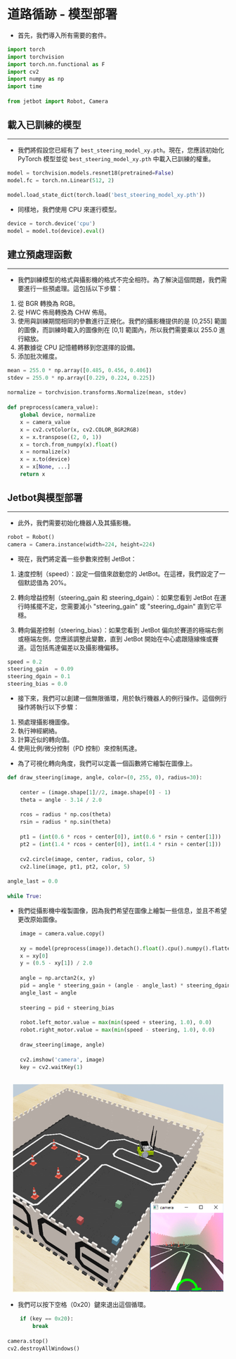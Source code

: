 # **道路循跡 - 模型部署**

* 首先，我們導入所有需要的套件。
                                    
```python
import torch
import torchvision
import torch.nn.functional as F
import cv2
import numpy as np
import time

from jetbot import Robot, Camera
```

## 載入已訓練的模型
*** 

* 我們將假設您已經有了 `best_steering_model_xy.pth`。現在，您應該初始化 PyTorch 模型並從 `best_steering_model_xy.pth` 中載入已訓練的權重。
                                    
```python
model = torchvision.models.resnet18(pretrained=False)
model.fc = torch.nn.Linear(512, 2)

model.load_state_dict(torch.load('best_steering_model_xy.pth'))

```

* 同樣地，我們使用 CPU 來運行模型。
                                    
```python
device = torch.device('cpu')
model = model.to(device).eval()

```


## 建立預處理函數
***							
								
* 我們訓練模型的格式與攝影機的格式不完全相符。為了解決這個問題，我們需要進行一些預處理。這包括以下步驟：

1. 從 BGR 轉換為 RGB。
2. 從 HWC 佈局轉換為 CHW 佈局。
3. 使用與訓練期間相同的參數進行正規化。我們的攝影機提供的是 [0,255] 範圍的圖像，而訓練時載入的圖像則在 [0,1] 範圍內，所以我們需要乘以 255.0 進行縮放。
4. 將數據從 CPU 記憶體轉移到您選擇的設備。
5. 添加批次維度。

                       
```python
mean = 255.0 * np.array([0.485, 0.456, 0.406])
stdev = 255.0 * np.array([0.229, 0.224, 0.225])

normalize = torchvision.transforms.Normalize(mean, stdev)

def preprocess(camera_value):
    global device, normalize
    x = camera_value
    x = cv2.cvtColor(x, cv2.COLOR_BGR2RGB)
    x = x.transpose((2, 0, 1))
    x = torch.from_numpy(x).float()
    x = normalize(x)
    x = x.to(device)
    x = x[None, ...]
    return x
```

## Jetbot與模型部署
*** 

* 此外，我們需要初始化機器人及其攝影機。
                                    
```python
robot = Robot()
camera = Camera.instance(width=224, height=224)

```

                                    
* 現在，我們將定義一些參數來控制 JetBot：

1. 速度控制（speed）：設定一個值來啟動您的 JetBot。在這裡，我們設定了一個默認值為 20%。

2. 轉向增益控制（steering_gain 和 steering_dgain）：如果您看到 JetBot 在運行時搖擺不定，您需要減小 "steering_gain" 或 "steering_dgain" 直到它平穩。

3. 轉向偏差控制（steering_bias）：如果您看到 JetBot 偏向於賽道的極端右側或極端左側，您應該調整此變數，直到 JetBot 開始在中心處跟隨線條或賽道。這包括馬達偏差以及攝影機偏移。
                                    
```python
speed = 0.2
steering_gain  = 0.09
steering_dgain = 0.1
steering_bias = 0.0

```

* 接下來，我們可以創建一個無限循環，用於執行機器人的例行操作。這個例行操作將執行以下步驟：

1. 預處理攝影機圖像。
2. 執行神經網絡。
3. 計算近似的轉向值。
4. 使用比例/微分控制（PD 控制）來控制馬達。

* 為了可視化轉向角度，我們可以定義一個函數將它繪製在圖像上。
                           
```python
def draw_steering(image, angle, color=(0, 255, 0), radius=30):

    center = (image.shape[1]//2, image.shape[0] - 1)
    theta = angle - 3.14 / 2.0

    rcos = radius * np.cos(theta)
    rsin = radius * np.sin(theta)

    pt1 = (int(0.6 * rcos + center[0]), int(0.6 * rsin + center[1]))
    pt2 = (int(1.4 * rcos + center[0]), int(1.4 * rsin + center[1]))

    cv2.circle(image, center, radius, color, 5)
    cv2.line(image, pt1, pt2, color, 5)

angle_last = 0.0

while True:

```

    
* 我們從攝影機中複製圖像，因為我們希望在圖像上繪製一些信息，並且不希望更改原始圖像。

                                    
```python
    image = camera.value.copy()

    xy = model(preprocess(image)).detach().float().cpu().numpy().flatten()
    x = xy[0]
    y = (0.5 - xy[1]) / 2.0

    angle = np.arctan2(x, y)
    pid = angle * steering_gain + (angle - angle_last) * steering_dgain
    angle_last = angle

    steering = pid + steering_bias

    robot.left_motor.value = max(min(speed + steering, 1.0), 0.0)
    robot.right_motor.value = max(min(speed - steering, 1.0), 0.0)

    draw_steering(image, angle)

    cv2.imshow('camera', image)
    key = cv2.waitKey(1)
    
```
<p align="center">
  <img alt="VS Code in action" src="https://raw.githubusercontent.com/clifflin-isaacspace/Guideline/main/Lesson/06.bmp" width=480>
</p>

* 我們可以按下空格（0x20）鍵來退出這個循環。
                                    
```python
    if (key == 0x20):
        break

camera.stop()
cv2.destroyAllWindows()
```
